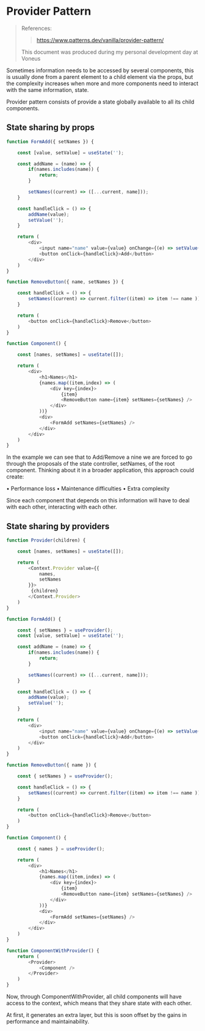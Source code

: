 # Provider Pattern

> References:
>> https://www.patterns.dev/vanilla/provider-pattern/
>
> This document was produced during my personal development day at Voneus

Sometimes information needs to be accessed by several components, this is usually done from a parent element to a child element via the props, but the complexity increases when more and more components need to interact with the same information, state.

Provider pattern consists of provide a state globally available to all its child components.

## State sharing by props

```javascript
function FormAdd({ setNames }) {

    const [value, setValue] = useState('');

    const addName = (name) => {
        if(names.includes(name)) {
            return;
        }

        setNames((current) => ([...current, name]));
    }

    const handleClick = () => {
        addName(value);
        setValue('');
    }

    return (
        <div>
            <input name="name" value={value} onChange={(e) => setValue(e.target.value)} />
            <button onClick={handleClick}>Add</button>
        </div>
    )
}

function RemoveButton({ name, setNames }) {

    const handleClick = () => {
        setNames((current) => current.filter((item) => item !== name ));
    }

    return (
        <button onClick={handleClick}>Remove</button>
    )
}

function Component() {

    const [names, setNames] = useState([]);

    return (
        <div>
            <h1>Names</h1>
            {names.map((item,index) => (
                <div key={index}>
                    {item}
                    <RemoveButton name={item} setNames={setNames} />
                </div>
            ))}
            <div>
                <FormAdd setNames={setNames} />
            </div>
        </div>
    )
}
```

In the example we can see that to Add/Remove a nine we are forced to go through the proposals of the state controller, setNames, of the root component. Thinking about it in a broader application, this approach could create:

• Performance loss
• Maintenance difficulties
• Extra complexity

Since each component that depends on this information will have to deal with each other, interacting with each other.

## State sharing by providers

```javascript
function Provider(children) {

    const [names, setNames] = useState([]);

    return (
        <Context.Provider value={{
            names,
            setNames
        }}>
         {children}
        </Context.Provider>
    )
}

function FormAdd() {

    const { setNames } = useProvider();
    const [value, setValue] = useState('');

    const addName = (name) => {
        if(names.includes(name)) {
            return;
        }

        setNames((current) => ([...current, name]));
    }

    const handleClick = () => {
        addName(value);
        setValue('');
    }

    return (
        <div>
            <input name="name" value={value} onChange={(e) => setValue(e.target.value)} />
            <button onClick={handleClick}>Add</button>
        </div>
    )
}

function RemoveButton({ name }) {

    const { setNames } = useProvider();

    const handleClick = () => {
        setNames((current) => current.filter((item) => item !== name ));
    }

    return (
        <button onClick={handleClick}>Remove</button>
    )
}

function Component() {

    const { names } = useProvider();

    return (
        <div>
            <h1>Names</h1>
            {names.map((item,index) => (
                <div key={index}>
                    {item}
                    <RemoveButton name={item} setNames={setNames} />
                </div>
            ))}
            <div>
                <FormAdd setNames={setNames} />
            </div>
        </div>
    )
}

function ComponentWithProvider() {
    return (
        <Provider>
            <Component />
        </Provider>
    )
}
```

Now, through ComponentWithProvider, all child components will have access to the context, which means that they share state with each other.

At first, it generates an extra layer, but this is soon offset by the gains in performance and maintainability.